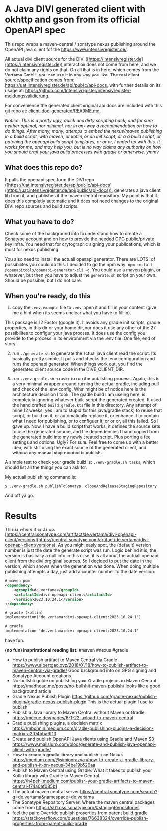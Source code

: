 # A Java DIVI generated client with okhttp and gson from its official OpenAPI spec

This repo wraps a maven-central / sonatype nexus publishing around the OpenAPI java client fof the https://www.intensivregister.de/.

All actual divi client source for the DIVI ([https://intensivregister.de](https://intensivregister.de)) interaction does not come from here, and we do not claim any rights on that. On all that is in here, which comes from the Vertama GmbH, you can use it in any way you like. The real client source/specification comes from: https://uat.intensivregister.de/api/public/api-docs, with further details on its usage at: https://github.com/Intensivregister/intensivregister-meldungsvalidierung.

For convenience the generated client original api docs are included with this git repo at: [client-doc-generated/README.md](client-doc-generated/README.md).

_Notice: This is a pretty ugly, quick and dirty scripting hack, and for sure neither optimal, nor minimal, nor in any way a recommendation on how to do things. After many, many, attemps to embed the nexus/maven publishing in a build script, with maven, or kotlin, or an init script, or a a build script, or patching the openapi build script templates, or or or, I ended up with this. It works for me, and may help you, but in no way claims any authority on how you should craft your java build processes with gradle or otherwise. ymmv_


## What does this repo do?

It pulls the openapi spec form the DIVI repo ([https://uat.intensivregister.de/api/public/api-docs](https://uat.intensivregister.de/api/public/api-docs)), generates a java client lib from it, and publishes it the maven central repository. My point is that it does this completly automatic and it does not need changes to the original DIVI repo sources and build scripts.  

## What you have to do?

Check some of the background info to understand how to create a Sonatype account and on how to provide the needed GPG public/private key infra. You need that for crytographic signing your publications, which is must for nexus publishing. 

You also need to install the actuall openapi generator. There are LOTS! of possibilites you could do this. I decided to go the npm way: `npm install @openapitools/openapi-generator-cli -g`. You could use a maven plugin, or whatever, but then you have to adjust the `generate.sh` script on your own. Should be possible, but I do not care. 

## When you're ready, do this

 1. copy the `.env.example` file to `.env`, open it and fill in your content (give me a hint when its seems unclear what you have to fill in).

This package is 12 Factor (google it). It avoids any gradle init scripts, gradle properties, in this dir or your home dir, nor does it use any other of the 27 possibilites to configur your java process. It does use the config you provide to the process in its environment via the .env file. One file, end of story.

 2. run `./generate.sh` to generate the actual java client
 read the script. Its basically pretty simple. It pulls and checks the .env configuration and runs the openapi generator. When things work out, you find the generated client source code in the DIVE_CLIENT_DIR.

 3. run `./env-gradle.sh <task>` to run the publishing process.
 Again, this is a very minimal wrapper around running the actual gradle, including pull and check of the .env config. What might be of notice here is the architecture decision I took: The gradle build I am useing here, is completely ignoring whatever build script the generated created. It used the hand crafted `build.gradle.kts` file in this directory. Any attempt of mine (2 weeks, yes I am to stupid for this java/gradle stack) to reuse that script, or build on it, or automatically replace it, or enhance it to contain what I need for publishing, or to configuer it, or or or, all this failed. So I gave up. Now, I have a build script that works, it defines the source sets to use the generated source, and the dependencies I hand copied from the generated build into my newly created script. Plus porting a fee settings and options. Ugly? For sure. Feel free to come up with a better idea, with still using the exact source of the generated client, and without any manual step needed to publish. 

A simple test to check your gradle build is: `./env-gradle.sh tasks`, which should list all the things you can ask for. 

My actuall publishing command is: 
```
$ ./env-gradle.sh publishToSonatyp  closeAndReleaseStagingRepository
```

And off ya go. 

# Results

This is where it ends up: [https://central.sonatype.com/artifact/de.vertama/divi-openapi-client/versions](https://central.sonatype.com/artifact/de.vertama/divi-openapi-client/versions). As you might easly spot, the (default) version number is just the date the generate script was run. Logic behind it is, the version is basically a null info in this case, it is all about the actuall openapi client from the divi orgiginal sources. So I decided to put the date in the version, which shows when the generation was done. When doing multiple publishing attempts a day, just add a counter number to the date version.  

```XML
# maven pom
<dependency>
    <groupId>de.vertama</groupId>
    <artifactId>divi-openapi-client</artifactId>
    <version>2023.10.24.1</version>
</dependency>

# gradle (kotlin)
implementation("de.vertama:divi-openapi-client:2023.10.24.1")

# gradle
implementation 'de.vertama:divi-openapi-client:2023.10.24.1'
```

have fun.





**(no fun) insprirational reading list:**
#maven #nexus #gradle 

 - How to publish artifact to Maven Central via Gradle
   <https://www.albertgao.xyz/2018/01/18/how-to-publish-artifact-to-maven-central-via-gradle/>
   Good background info on GPG signing and Sonatype Account creations
 - No-bullshit guide on publishing your Gradle projects to Maven Central
   <https://madhead.me/posts/no-bullshit-maven-publish/>
   looks like a good background article
 - Gradle Nexus Publish Plugin 
   <https://github.com/gradle-nexus/publish-plugin#gradle-nexus-publish-plugin>
   This is the actual plugin I use to publish
 - Publish a Java library to Maven Central without Maven or Gradle
   <https://mccue.dev/pages/6-1-22-upload-to-maven-central>
 - Gradle publishing plugins, a decision matrix
   <https://mbonnin.medium.com/gradle-publishing-plugins-a-decision-matrix-a2f04bba6f13>
 - Create and publish OpenAPI Java clients using Gradle and Maven S3
   <https://www.mailslurp.com/blog/generate-and-publish-java-openapi-client-with-gradle/>
 - How to create a gradle library and publish it on Nexus
   <https://medium.com/@simionrazvan/how-to-create-a-gradle-library-and-publish-it-on-nexus-34be19b520aa>
 - Publish to Maven Central using Gradle: What it takes to publish your Kotlin
   library with Gradle to Maven Central.
   <https://h4pehl.medium.com/publish-your-gradle-artifacts-to-maven-central-f74a0af085b1>
 - The actual maven central server
   <https://central.sonatype.com/search?q=de.vertama&namespace=de.vertama>
 - The Sonatype Repository Server: Where the maven central packages come from
   <https://s01.oss.sonatype.org/#stagingRepositories>
 - feel the pain: Override publish properties from parent build.gradle
   <https://stackoverflow.com/questions/76638324/override-publish-properties-from-parent-build-gradle>


